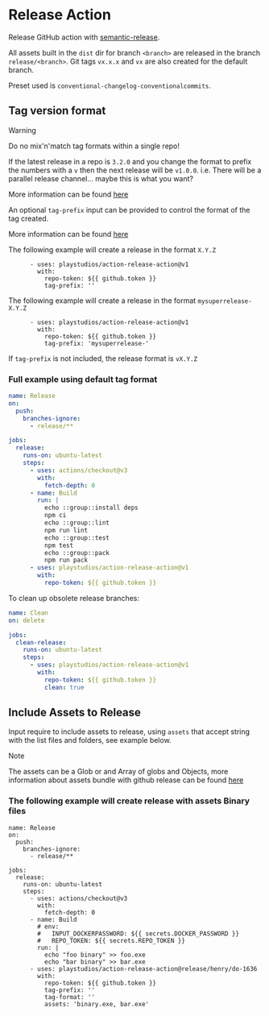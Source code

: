 # Release Action

Release GitHub action with [semantic-release](https://github.com/semantic-release/semantic-release).

All assets built in the `dist` dir for branch `<branch>` are released in the branch `release/<branch>`.
Git tags `vx.x.x` and `vx` are also created for the default branch.

Preset used is `conventional-changelog-conventionalcommits`.

## Tag version format

> [!WARNING]
> Do no mix'n'match tag formats within a single repo!
>
> If the latest release in a repo is `3.2.0` and you change the format to prefix the numbers with a `v` then the next release will be `v1.0.0`.
> i.e. There will be a parallel release channel... maybe this is what you want?
>
> More information can be found [here](https://github.com/semantic-release/semantic-release/blob/master/docs/usage/configuration.md#existing-version-tags)

An optional `tag-prefix` input can be provided to control the format of the tag created.

More information can be found [here](https://github.com/semantic-release/semantic-release/blob/master/docs/usage/configuration.md#tagformat)

The following example will create a release in the format `X.Y.Z`
```
      - uses: playstudios/action-release-action@v1
        with:
          repo-token: ${{ github.token }}
          tag-prefix: ''
```

The following example will create a release in the format `mysuperrelease-X.Y.Z`
```
      - uses: playstudios/action-release-action@v1
        with:
          repo-token: ${{ github.token }}
          tag-prefix: 'mysuperrelease-'
```

If `tag-prefix` is not included, the release format is `vX.Y.Z`

### Full example using default tag format

```yaml
name: Release
on:
  push:
    branches-ignore:
      - release/**

jobs:
  release:
    runs-on: ubuntu-latest
    steps:
      - uses: actions/checkout@v3
        with:
          fetch-depth: 0
      - name: Build
        run: |
          echo ::group::install deps
          npm ci
          echo ::group::lint
          npm run lint
          echo ::group::test
          npm test
          echo ::group::pack
          npm run pack
      - uses: playstudios/action-release-action@v1
        with:
          repo-token: ${{ github.token }}
```

To clean up obsolete release branches:

```yaml
name: Clean
on: delete

jobs:
  clean-release:
    runs-on: ubuntu-latest
    steps:
      - uses: playstudios/action-release-action@v1
        with:
          repo-token: ${{ github.token }}
          clean: true
```
## Include Assets to Release
Input require to include assets to release, using `assets` that accept string with the list files and folders, see example below.

> [!Note]
> The assets can be a Glob or and Array of globs and Objects,
> more information about assets bundle with github release can be found [here](https://github.com/semantic-release/github#assets)

### The following example will create release with assets Binary files
```
name: Release
on:
  push:
    branches-ignore:
      - release/**

jobs:
  release:
    runs-on: ubuntu-latest
    steps:
      - uses: actions/checkout@v3
        with:
          fetch-depth: 0
      - name: Build
        # env: 
        #   INPUT_DOCKERPASSWORD: ${{ secrets.DOCKER_PASSWORD }}
        #   REPO_TOKEN: ${{ secrets.REPO_TOKEN }}
        run: |
          echo "foo binary" >> foo.exe
          echo "bar binary" >> bar.exe
      - uses: playstudios/action-release-action@release/henry/do-1636
        with:
          repo-token: ${{ github.token }}
          tag-prefix: ''
          tag-format: ''
          assets: 'binary.exe, bar.exe'
```